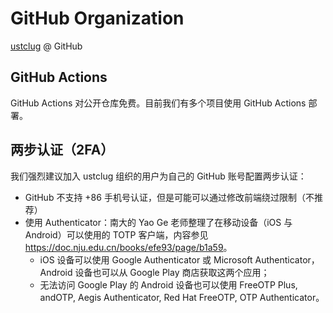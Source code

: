 # GitHub Organization

[ustclug](https://github.com/NYIST-CIPS) @ GitHub

## GitHub Actions

GitHub Actions 对公开仓库免费。目前我们有多个项目使用 GitHub Actions 部署。

## 两步认证（2FA）

我们强烈建议加入 ustclug 组织的用户为自己的 GitHub 账号配置两步认证：

- GitHub 不支持 +86 手机号认证，但是可能可以通过修改前端绕过限制（不推荐）
- 使用 Authenticator：南大的 Yao Ge 老师整理了在移动设备（iOS 与 Android）可以使用的 TOTP 客户端，内容参见 <https://doc.nju.edu.cn/books/efe93/page/b1a59>。
    - iOS 设备可以使用 Google Authenticator 或 Microsoft Authenticator，Android 设备也可以从 Google Play 商店获取这两个应用；
    - 无法访问 Google Play 的 Android 设备也可以使用 FreeOTP Plus, andOTP, Aegis Authenticator, Red Hat FreeOTP, OTP Authenticator。
